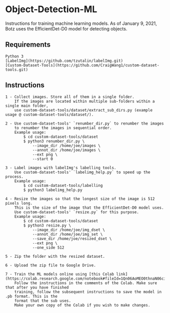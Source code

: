 # Object-Detection-ML

Instructions for training machine learning models. As of January 9, 2021, 
Botz uses the EfficientDet-D0 model for detecting objects.

## Requirements

	Python 3
	[LabelImg](https://github.com/tzutalin/labelImg.git)
	[Custom-Dataset-Tools](https://github.com/CraigWang1/custom-dataset-tools.git)

## Instructions

	1 - Collect images. Store all of them in a single folder.
	    If the images are located within multiple sub-folders within a single main folder,
	    use custom-dataset-tools/dataset/extract_sub_dirs.py (example usage @ custom-dataset-tools/dataset/).

	2 - Use custom-dataset-tools' `renumber_dir.py` to renumber the images
	    to renumber the images in sequential order.
	    Example usage:
	        $ cd custom-dataset-tools/dataset
	        $ python3 renumber_dir.py \
	            --image_dir /home/joe/images \
	            --annot_dir /home/joe/images \
	            --ext png \
	            --start 0

	3 - Label images with labelImg's labelling tools. 
	    Use custom-dataset-tools' `labelimg_help.py` to speed up the process.
	    Example usage:
	        $ cd custom-dataset-tools/labelling
	        $ python3 labelimg_help.py

	4 - Resize the images so that the longest size of the image is 512 pixels long.
	    This is the size of the image that the EfficientDet-D0 model uses.
	    Use custom-dataset-tools' `resize.py` for this purpose.
	    Example usage:
	        $ cd custom-dataset-tools/dataset
	        $ python3 resize.py \
	            --image_dir /home/joe/img_dset \
	            --annot_dir /home/joe/img_set \
	            --save_dir /home/joe/resized_dset \
	            --ext png \
	            --one_side 512

	5 - Zip the folder with the resized dataset.

	6 - Upload the zip file to Google Drive.

	7 - Train the ML models online using [this Colab link](https://colab.research.google.com/notebook#fileId=1Qn06AoMEO0thnaN06ciW7N21iSV0prxE&offline=true&sandboxMode=true)
	    Follow the instructions in the comments of the Colab. Make sure that after you have finished 
	    training, follow the subsequent instructions to save the model in .pb format. This is the
	    format that the sub uses. 
	    Make your own copy of the Colab if you wish to make changes.